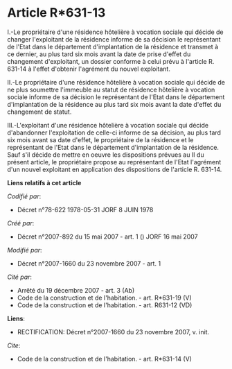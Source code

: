 # Article R*631-13

I.-Le propriétaire d'une résidence hôtelière à vocation sociale qui décide de changer l'exploitant de la résidence informe de
sa décision le représentant de l'Etat dans le département d'implantation de la résidence et transmet à ce dernier, au plus
tard six mois avant la date de prise d'effet du changement d'exploitant, un dossier conforme à celui prévu à l'article R.
631-14 à l'effet d'obtenir l'agrément du nouvel exploitant. 

II.-Le propriétaire d'une résidence hôtelière à vocation sociale qui décide de ne plus soumettre l'immeuble au statut de
résidence hôtelière à vocation sociale informe de sa décision le représentant de l'Etat dans le département d'implantation de
la résidence au plus tard six mois avant la date d'effet du changement de statut. 

III.-L'exploitant d'une résidence hôtelière à vocation sociale qui décide d'abandonner l'exploitation de celle-ci informe de
sa décision, au plus tard six mois avant sa date d'effet, le propriétaire de la résidence et le représentant de l'Etat dans
le département d'implantation de la résidence. Sauf s'il décide de mettre en oeuvre les dispositions prévues au II du présent
article, le propriétaire propose au représentant de l'Etat l'agrément d'un nouvel exploitant en application des dispositions
de l'article R. 631-14.

**Liens relatifs à cet article**

_Codifié par_:

  - Décret n°78-622 1978-05-31 JORF 8 JUIN 1978

_Créé par_:

  - Décret n°2007-892 du 15 mai 2007 - art. 1 () JORF 16 mai 2007

_Modifié par_:

  - Décret n°2007-1660 du 23 novembre 2007 - art. 1

_Cité par_:

  - Arrêté du 19 décembre 2007 - art. 3 (Ab)
  - Code de la construction et de l'habitation. - art. R*631-19 (V)
  - Code de la construction et de l'habitation. - art. R631-12 (VD)

**Liens**:

  - RECTIFICATION: Décret n°2007-1660 du 23 novembre 2007, v. init.

_Cite_:

  - Code de la construction et de l'habitation. - art. R*631-14 (V)
